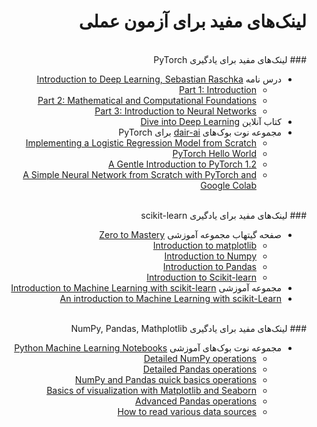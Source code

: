 <div dir="rtl">


# لینک‌های مفید برای آزمون عملی

<br>
### لینک‌های مفید برای یادگیری PyTorch

<ul dir="rtl">
    <li> درس نامه <a href="https://sebastianraschka.com/blog/2021/dl-course.html">Introduction to Deep Learning, Sebastian Raschka</a>
        <ul dir="rtl">
            <li> <div dir="ltr"> <a href="https://sebastianraschka.com/blog/2021/dl-course.html#part-1-introduction">Part 1: Introduction</a> </div> </li>
            <li> <div dir="ltr"> <a href="https://sebastianraschka.com/blog/2021/dl-course.html#part-2-mathematical-and-computational-foundations">Part 2: Mathematical and Computational Foundations</a> </div> </li>
            <li> <div dir="ltr"> <a href="https://sebastianraschka.com/blog/2021/dl-course.html#part-3-introduction-to-neural-networks">Part 3: Introduction to Neural Networks</a> </div> </li>
        </ul>
    </li>
    <li> کتاب آنلاین <a href="https://d2l.ai/index.html">Dive into Deep Learning</a> </li>
    <li> مجموعه نوت بوک‌های <a href="https://github.com/dair-ai/pytorch_notebooks">dair-ai</a> برای PyTorch
        <ul dir="rtl">
            <li> <div dir="ltr"> <a href="https://colab.research.google.com/drive/1AWXvwvyoOczCugTTULLbIPYIh2_GS2Aq">Implementing a Logistic Regression Model from Scratch</a> </div> </li>
            <li> <div dir="ltr"> <a href="https://colab.research.google.com/drive/1ac0K9_aa46c77XEeYtaMAfSOfmH1Bl9L">PyTorch Hello World</a> </div> </li>
            <li> <div dir="ltr"> <a href="https://colab.research.google.com/github/omarsar/pytorch_notebooks/blob/master/A_Gentle_Introduction_to_PyTorch_1_2.ipynb">A Gentle Introduction to PyTorch 1.2</a> </div> </li>
            <li> <div dir="ltr"> <a href="https://colab.research.google.com/drive/109gHWFUlUzuwhgXROpzIuVoSPZA_qeoy?authuser=1">A Simple Neural Network from Scratch with PyTorch and Google Colab</a> </div> </li>
        </ul>
    </li>
</ul>

<br>
### لینک‌های مفید برای یادگیری scikit-learn

<ul dir="rtl">
    <li> صفحه گیتهاب مجموعه آموزشی <a href="https://github.com/mrdbourke/zero-to-mastery-ml/tree/master/section-2-data-science-and-ml-tools">Zero to Mastery</a>
        <ul dir="rtl">
           <li> <div dir="ltr"> <a href="https://github.com/mrdbourke/zero-to-mastery-ml/blob/master/section-2-data-science-and-ml-tools/introduction-to-matplotlib.ipynb">Introduction to matplotlib</a> </div> </li>
           <li> <div dir="ltr"> <a href="https://github.com/mrdbourke/zero-to-mastery-ml/blob/master/section-2-data-science-and-ml-tools/introduction-to-numpy.ipynb">Introduction to Numpy</a> </div> </li>
           <li> <div dir="ltr"> <a href="https://github.com/mrdbourke/zero-to-mastery-ml/blob/master/section-2-data-science-and-ml-tools/introduction-to-pandas.ipynb">Introduction to Pandas</a> </div> </li>
           <li> <div dir="ltr"> <a href="https://github.com/mrdbourke/zero-to-mastery-ml/blob/master/section-2-data-science-and-ml-tools/introduction-to-scikit-learn.ipynb">Introduction to Scikit-learn</a> </div> </li> 
        </ul>
    </li>
    <li> مجموعه آموزشی <a href="https://github.com/justmarkham/scikit-learn-videos">Introduction to Machine Learning with scikit-learn</a> </li>
    <li> <div dir="ltr"> <a href="https://github.com/glouppe/tutorials-scikit-learn/blob/master/1.%20An%20introduction%20to%20Machine%20Learning%20with%20Scikit-Learn.ipynb">An introduction to Machine Learning with scikit-Learn</a> </div> </li>    
</ul>

<br>
### لینک‌های مفید برای یادگیری NumPy, Pandas, Mathplotlib

<ul dir="rtl">
    <li> مجموعه نوت بوک‌های آموزشی <a href="https://machine-learning-with-python.readthedocs.io/en/latest/">Python Machine Learning Notebooks</a>
        <ul dir="rtl">
            <li> <div dir="ltr"> <a href="https://github.com/tirthajyoti/Machine-Learning-with-Python/blob/master/Pandas%20and%20Numpy/Numpy_operations.ipynb">Detailed NumPy operations</a> </div> </li>
            <li> <div dir="ltr"> <a href="https://github.com/tirthajyoti/Machine-Learning-with-Python/blob/master/Pandas%20and%20Numpy/Pandas_Operations.ipynb">Detailed Pandas operations</a> </div> </li>
            <li> <div dir="ltr"> <a href="https://github.com/tirthajyoti/Machine-Learning-with-Python/blob/master/Pandas%20and%20Numpy/Numpy_Pandas_Quick.ipynb">NumPy and Pandas quick basics operations</a> </div> </li>
            <li> <div dir="ltr"> <a href="https://github.com/tirthajyoti/Machine-Learning-with-Python/blob/master/Pandas%20and%20Numpy/Matplotlib_Seaborn_basics.ipynb">Basics of visualization with Matplotlib and Seaborn</a> </div> </li>
            <li> <div dir="ltr"> <a href="https://github.com/tirthajyoti/Machine-Learning-with-Python/blob/master/Pandas%20and%20Numpy/Advanced%20Pandas%20Operations.ipynb">Advanced Pandas operations</a> </div> </li>
            <li> <div dir="ltr"> <a href="https://github.com/tirthajyoti/Machine-Learning-with-Python/blob/master/Pandas%20and%20Numpy/Read_data_various_sources/How%20to%20read%20various%20sources%20in%20a%20DataFrame.ipynb">How to read various data sources</a> </div> </li>
        </ul>
    </li>
</ul>




</div>